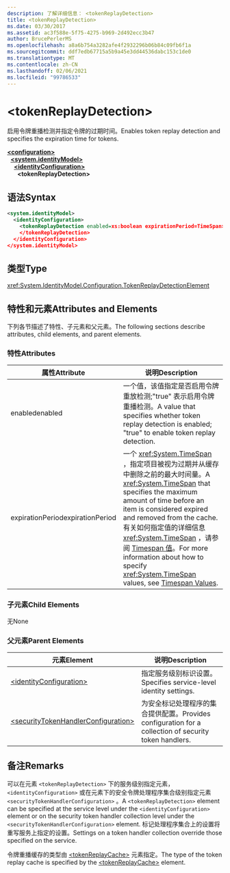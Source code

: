 ```yaml
---
description: 了解详细信息： <tokenReplayDetection>
title: <tokenReplayDetection>
ms.date: 03/30/2017
ms.assetid: ac3f588e-5f75-4275-b969-2d492ecc3b47
author: BrucePerlerMS
ms.openlocfilehash: a8a6b754a3282afe4f2932296b06b84c09fb6f1a
ms.sourcegitcommit: ddf7edb67715a5b9a45e3dd44536dabc153c1de0
ms.translationtype: MT
ms.contentlocale: zh-CN
ms.lasthandoff: 02/06/2021
ms.locfileid: "99786533"
---
```

# \<tokenReplayDetection>

<span data-ttu-id="73905-102">启用令牌重播检测并指定令牌的过期时间。</span><span class="sxs-lookup"><span data-stu-id="73905-102">Enables token replay detection and specifies the expiration time for tokens.</span></span>  
  
[**\<configuration>**](../configuration-element.md)\
&nbsp;&nbsp;[**\<system.identityModel>**](system-identitymodel.md)\
&nbsp;&nbsp;&nbsp;&nbsp;[**\<identityConfiguration>**](identityconfiguration.md)\
&nbsp;&nbsp;&nbsp;&nbsp;&nbsp;&nbsp;**\<tokenReplayDetection>**  
  
## <a name="syntax"></a><span data-ttu-id="73905-103">语法</span><span class="sxs-lookup"><span data-stu-id="73905-103">Syntax</span></span>  
  
```xml  
<system.identityModel>  
  <identityConfiguration>  
    <tokenReplayDetection enabled=xs:boolean expirationPeriod=TimeSpan>  
    </tokenReplayDetection>  
  </identityConfiguration>  
</system.identityModel>  
```  
  
## <a name="type"></a><span data-ttu-id="73905-104">类型</span><span class="sxs-lookup"><span data-stu-id="73905-104">Type</span></span>  

 <xref:System.IdentityModel.Configuration.TokenReplayDetectionElement>  
  
## <a name="attributes-and-elements"></a><span data-ttu-id="73905-105">特性和元素</span><span class="sxs-lookup"><span data-stu-id="73905-105">Attributes and Elements</span></span>  

 <span data-ttu-id="73905-106">下列各节描述了特性、子元素和父元素。</span><span class="sxs-lookup"><span data-stu-id="73905-106">The following sections describe attributes, child elements, and parent elements.</span></span>  
  
### <a name="attributes"></a><span data-ttu-id="73905-107">特性</span><span class="sxs-lookup"><span data-stu-id="73905-107">Attributes</span></span>  
  
|<span data-ttu-id="73905-108">属性</span><span class="sxs-lookup"><span data-stu-id="73905-108">Attribute</span></span>|<span data-ttu-id="73905-109">说明</span><span class="sxs-lookup"><span data-stu-id="73905-109">Description</span></span>|  
|---------------|-----------------|  
|<span data-ttu-id="73905-110">enabled</span><span class="sxs-lookup"><span data-stu-id="73905-110">enabled</span></span>|<span data-ttu-id="73905-111">一个值，该值指定是否启用令牌重放检测;"true" 表示启用令牌重播检测。</span><span class="sxs-lookup"><span data-stu-id="73905-111">A value that specifies whether token replay detection is enabled; "true" to enable token replay detection.</span></span>|  
|<span data-ttu-id="73905-112">expirationPeriod</span><span class="sxs-lookup"><span data-stu-id="73905-112">expirationPeriod</span></span>|<span data-ttu-id="73905-113">一个 <xref:System.TimeSpan> ，指定项目被视为过期并从缓存中删除之前的最大时间量。</span><span class="sxs-lookup"><span data-stu-id="73905-113">A <xref:System.TimeSpan> that specifies the maximum amount of time before an item is considered expired and removed from the cache.</span></span>  <span data-ttu-id="73905-114">有关如何指定值的详细信息 <xref:System.TimeSpan> ，请参阅 [Timespan 值](../windows-workflow-foundation/index.md)。</span><span class="sxs-lookup"><span data-stu-id="73905-114">For more information about how to specify <xref:System.TimeSpan> values, see [Timespan Values](../windows-workflow-foundation/index.md).</span></span>|  
  
### <a name="child-elements"></a><span data-ttu-id="73905-115">子元素</span><span class="sxs-lookup"><span data-stu-id="73905-115">Child Elements</span></span>  

 <span data-ttu-id="73905-116">无</span><span class="sxs-lookup"><span data-stu-id="73905-116">None</span></span>  
  
### <a name="parent-elements"></a><span data-ttu-id="73905-117">父元素</span><span class="sxs-lookup"><span data-stu-id="73905-117">Parent Elements</span></span>  
  
|<span data-ttu-id="73905-118">元素</span><span class="sxs-lookup"><span data-stu-id="73905-118">Element</span></span>|<span data-ttu-id="73905-119">说明</span><span class="sxs-lookup"><span data-stu-id="73905-119">Description</span></span>|  
|-------------|-----------------|  
|[\<identityConfiguration>](identityconfiguration.md)|<span data-ttu-id="73905-120">指定服务级别标识设置。</span><span class="sxs-lookup"><span data-stu-id="73905-120">Specifies service-level identity settings.</span></span>|  
|[\<securityTokenHandlerConfiguration>](securitytokenhandlerconfiguration.md)|<span data-ttu-id="73905-121">为安全标记处理程序的集合提供配置。</span><span class="sxs-lookup"><span data-stu-id="73905-121">Provides configuration for a collection of security token handlers.</span></span>|  
  
## <a name="remarks"></a><span data-ttu-id="73905-122">备注</span><span class="sxs-lookup"><span data-stu-id="73905-122">Remarks</span></span>  

 <span data-ttu-id="73905-123">可以在元素 `<tokenReplayDetection>` 下的服务级别指定元素， `<identityConfiguration>` 或在元素下的安全令牌处理程序集合级别指定元素 `<securityTokenHandlerConfiguration>` 。</span><span class="sxs-lookup"><span data-stu-id="73905-123">A `<tokenReplayDetection>` element can be specified at the service level under the `<identityConfiguration>` element or on the security token handler collection level under the `<securityTokenHandlerConfiguration>` element.</span></span> <span data-ttu-id="73905-124">标记处理程序集合上的设置将重写服务上指定的设置。</span><span class="sxs-lookup"><span data-stu-id="73905-124">Settings on a token handler collection override those specified on the service.</span></span>  
  
 <span data-ttu-id="73905-125">令牌重播缓存的类型由 [\<tokenReplayCache>](tokenreplaycache.md) 元素指定。</span><span class="sxs-lookup"><span data-stu-id="73905-125">The type of the token replay cache is specified by the [\<tokenReplayCache>](tokenreplaycache.md) element.</span></span>
